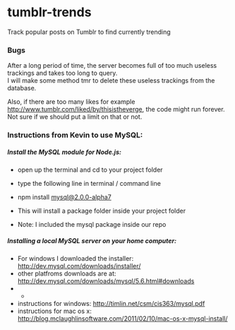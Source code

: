 tumblr-trends
=============

Track popular posts on Tumblr to find currently trending


### Bugs ###
After a long period of time, the server becomes full of too much useless trackings and takes too long to query.  
I will make some method tmr to delete these useless trackings from the database.

Also, if there are too many likes for example http://www.tumblr.com/liked/by/thisistheverge, the code might run forever.  Not sure if we should put a limit on that or not.

### Instructions from Kevin to use MySQL: ###

##### Install the MySQL module for Node.js: #####
- open up the terminal and cd to your project folder
-  type the following line in terminal / command line
- npm install mysql@2.0.0-alpha7
- This will install a package folder inside your project folder

- Note: I included the mysql package inside our repo



##### Installing a local MySQL server on your home computer: #####
- For windows I downloaded the installer: http://dev.mysql.com/downloads/installer/
- other platfroms downloads are at: http://dev.mysql.com/downloads/mysql/5.6.html#downloads
- -
- instructions for windows: http://timlin.net/csm/cis363/mysql.pdf
- instructions for mac os x: http://blog.mclaughlinsoftware.com/2011/02/10/mac-os-x-mysql-install/
